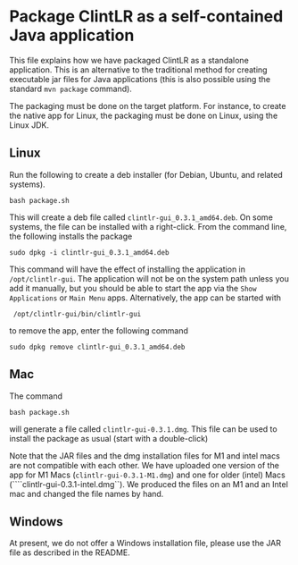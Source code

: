 # Package ClintLR as a self-contained Java application

This file explains how we have packaged ClintLR as a standalone application.
This is an alternative to the traditional method for creating executable jar files for
Java applications (this is also possible using the standard ``mvn package`` command).

The packaging must be done on the target platform. For instance, to create the native app for Linux,
the packaging must be done on Linux, using the Linux JDK.


## Linux

Run the following to create a deb installer (for Debian, Ubuntu, and related systems).

```shell
bash package.sh
```

This will create a deb file called ``clintlr-gui_0.3.1_amd64.deb``. On some
systems, the file can be installed with a right-click. From the command line,
the following installs the package

```shell
sudo dpkg -i clintlr-gui_0.3.1_amd64.deb
```

This command will have the effect of installing the application in ``/opt/clintlr-gui``.
The application will not be on the system path unless you add it manually, but you should be able to start the app via
the ``Show Applications`` or ``Main Menu`` apps. Alternatively, the app can be started
with
```shell
 /opt/clintlr-gui/bin/clintlr-gui 
```
to remove the app, enter the following command
```shell
sudo dpkg remove clintlr-gui_0.3.1_amd64.deb
```

## Mac

The command
```shell
bash package.sh
```
will generate a file called ``clintlr-gui-0.3.1.dmg``. This file can
be used to install the package as usual (start with a double-click)

Note that the JAR files and the dmg installation files for M1 and intel macs are not
compatible with each other. We have uploaded one version of the
app for M1 Macs (``clintlr-gui-0.3.1-M1.dmg``) and one for older (intel)
Macs (````clintlr-gui-0.3.1-intel.dmg``). We produced the files on an M1 and an Intel mac and
changed the file names by hand.

## Windows

At present, we do not offer a Windows installation file, please use the JAR file as described in the README.